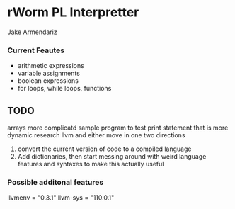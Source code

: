 # rWorm PL Interpretter
Jake Armendariz

### Current Feautes
- arithmetic expressions
- variable assignments
- boolean expressions
- for loops, while loops, functions


## TODO
arrays
more complicatd sample program to test
print statement that is more dynamic
research llvm and either move in one two directions
1) convert the current version of code to a compiled language
2) Add dictionaries, then start messing around with weird language features and syntaxes to make this actually useful


### Possible additonal features
llvmenv = "0.3.1"
llvm-sys = "110.0.1"